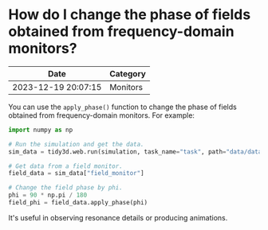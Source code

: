 # How do I change the phase of fields obtained from frequency-domain monitors?

| Date       | Category    |
|------------|-------------|
| 2023-12-19 20:07:15 | Monitors |


You can use the <code>apply_phase()</code> function to change the phase of fields obtained from frequency-domain monitors. For example:

 



```python
import numpy as np

# Run the simulation and get the data.
sim_data = tidy3d.web.run(simulation, task_name="task", path="data/data.hdf5", verbose=True)

# Get data from a field monitor.
field_data = sim_data["field_monitor"]

# Change the field phase by phi.
phi = 90 * np.pi / 180
field_phi = field_data.apply_phase(phi)

```



It's useful in observing resonance details or producing animations.
